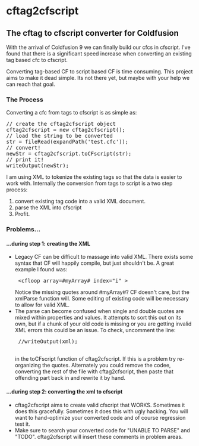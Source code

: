 cftag2cfscript
==============

<h2>The cftag to cfscript converter for Coldfusion</h2>

With the arrival of Coldfusion 9 we can finally build our cfcs in cfscript. I've found that there is a significant speed increase when converting an existing tag based cfc to cfscript. 

Converting tag-based CF to script based CF is time consuming. This project aims to make it dead simple. Its not there yet, but maybe with your help we can reach that goal. 

<h3>The Process</h3>

Converting a cfc from tags to cfscript is as simple as:
<pre>
// create the cftag2cfscript object
cftag2cfscript = new cftag2cfscript();
// load the string to be converted
str = fileRead(expandPath('test.cfc'));
// convert!
newStr = cftag2cfscript.toCFscript(str);
// print it!
writeOutput(newStr);
</pre>

I am using XML to tokenize the existing tags so that the data is easier to work with. Internally the conversion from tags to script is a two step process:
<ol>
<li>convert existing tag code into a valid XML document.</li>
<li>parse the XML into cfscript</li>
<li>Profit.</li>
</ol>

<h3>Problems...</h3>
<h4>...during step 1: creating the XML</h4>
<ul>
<li>
Legacy CF can be difficult to massage into valid XML. There exists some syntax that CF will happily compile, but just shouldn't be. A great example I found was:
<pre>
 &lt;cfloop array=#myArray# index="i" &gt;
</pre>
Notice the missing quotes around #myArray#?  CF doesn't care, but the xmlParse function will. Some editing of existing code will be necessary to allow for valid XML. 
</li>
<li>
 The parse can become confused when single and double quotes are mixed within properties and values. It attempts to sort this out on its own, but if a chunk of your old code is missing or you are getting invalid XML errors this could be an issue. To check, uncomment the line:
 <pre>
 //writeOutput(xml);
 </pre>
 in the toCFscript function of cftag2cfscript. If this is a problem try re-organizing the quotes. Alternately you could remove the codee, converting the rest of the file with cftag2cfscript, then paste that offending part back in and rewrite it by hand. 
</li>
</ul>
<h4>...during step 2: converting the xml to cfscript</h4>
<ul>
<li>
cftag2cfscript aims to create valid cfscript that WORKS. Sometimes it does this gracefully. Sometimes it does this with ugly hacking. You will want to hand-optimize your converted code and of course regression test it. 
</li>
<li>
Make sure to search your converted code for "UNABLE TO PARSE" and "TODO". cftag2cfscript will insert these comments in problem areas. 
</li>
</ul>



